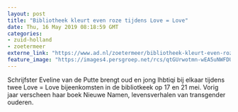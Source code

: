 ```yaml
---
layout: post
title: "Bibliotheek kleurt even roze tijdens Love = Love"
date: Thu, 16 May 2019 08:18:59 GMT
categories: 
- zuid-holland 
- zoetermeer 
externe_link: "https://www.ad.nl/zoetermeer/bibliotheek-kleurt-even-roze-tijdens-love-love~aa1d965e/"
feature_image: "https://images4.persgroep.net/rcs/qtGUrwotmn-wEA5uNWFDUtp17Dk/diocontent/126024064/_fitwidth/400/?appId=21791a8992982cd8da851550a453bd7f&quality=0.7"
---
```


Schrijfster Eveline van de Putte brengt oud en jong lhbtiqi bij elkaar tijdens twee Love = Love bijeenkomsten in de bibliotkeek op 17 en 21 mei. Vorig jaar verscheen haar boek Nieuwe Namen, levensverhalen van transgender ouderen.

